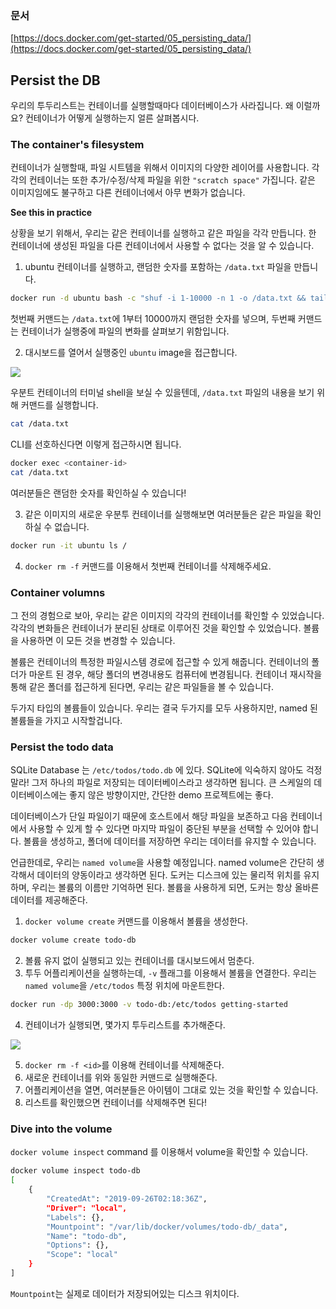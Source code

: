 ### 문서

[https://docs.docker.com/get-started/05_persisting_data/](https://docs.docker.com/get-started/05_persisting_data/)

## Persist the DB

우리의 투두리스트는 컨테이너를 실행할때마다 데이터베이스가 사라집니다. 왜 이럴까요? 컨테이너가 어떻게 실행하는지 얼른 살펴봅시다.

### The container's filesystem

컨테이너가 실행할때, 파일 시트템을 위해서 이미지의 다양한 레이어를 사용합니다. 각각의 컨테이너는 또한 추가/수정/삭제 파일을 위한 `"scratch space"` 가집니다. 같은 이미지임에도 불구하고 다른 컨테이너에서 아무 변화가 없습니다.

**See this in practice**

상황을 보기 위해서, 우리는 같은 컨테이너를 실행하고 같은 파일을 각각 만듭니다. 한 컨테이너에 생성된 파일을 다른 컨테이너에서 사용할 수 없다는 것을 알 수 있습니다.

1. ubuntu 컨테이너를 실행하고, 랜덤한 숫자를 포함하는 `/data.txt` 파일을 만듭니다.

```bash
docker run -d ubuntu bash -c "shuf -i 1-10000 -n 1 -o /data.txt && tail -f /dev/null"
```

첫번째 커맨드는 `/data.txt`에 1부터 10000까지 랜덤한 숫자를 넣으며, 두번째 커맨드는 컨테이너가 실행중에 파일의 변화를 살펴보기 위함입니다.

2. 대시보드를 열어서 실행중인 `ubuntu` image을 접근합니다.

![](https://docs.docker.com/get-started/images/dashboard-open-cli-ubuntu.png)

우분트 컨테이너의 터미널 shell을 보실 수 있을텐데, `/data.txt` 파일의 내용을 보기 위해 커맨드를 실행합니다.

```bash
cat /data.txt
```

CLI를 선호하신다면 이렇게 접근하시면 됩니다.

```bash
docker exec <container-id>
cat /data.txt
```

여러분들은 랜덤한 숫자를 확인하실 수 있습니다!

3. 같은 이미지의 새로운 우분투 컨테이너를 실행해보면 여러분들은 같은 파일을 확인하실 수 없습니다.

```bash
docker run -it ubuntu ls /
```

4. `docker rm -f` 커맨드를 이용해서 첫번째 컨테이너를 삭제해주세요.

### Container volumns

그 전의 경험으로 보아, 우리는 같은 이미지의 각각의 컨테이너를 확인할 수 있었습니다. 각각의 변화들은 컨테이너가 분리된 상태로 이루어진 것을 확인할 수 있었습니다. 볼륨을 사용하면 이 모든 것을 변경할 수 있습니다.

볼륨은 컨테이너의 특정한 파일시스템 경로에 접근할 수 있게 해줍니다. 컨테이너의 폴더가 마운트 된 경우, 해당 폴더의 변경내용도 컴퓨터에 변경됩니다. 컨테이너 재시작을 통해 같은 폴더를 접근하게 된다면, 우리는 같은 파일들을 볼 수 있습니다.

두가지 타입의 볼륨들이 있습니다. 우리는 결국 두가지를 모두 사용하지만, named 된 볼륨들을 가지고 시작할겁니다.

### Persist the todo data

SQLite Database 는 `/etc/todos/todo.db` 에 있다. SQLite에 익숙하지 않아도 걱정말라! 그저 하나의 파일로 저장되는 데이터베이스라고 생각하면 됩니다. 큰 스케일의 데이터베이스에는 좋지 않은 방향이지만, 간단한 demo 프로젝트에는 좋다.

데이터베이스가 단일 파일이기 때문에 호스트에서 해당 파일을 보존하고 다음 컨테이너에서 사용할 수 있게 할 수 있다면 마지막 파일이 중단된 부분을 선택할 수 있어야 합니다. 볼륨을 생성하고, 폴더에 데이터를 저장하면 우리는 데이터를 유지할 수 있습니다.

언급한데로, 우리는 `named volume`을 사용할 예정입니다. named volume은 간단히 생각해서 데이터의 양동이라고 생각하면 된다. 도커는 디스크에 있는 물리적 위치를 유지하며, 우리는 볼륨의 이름만 기억하면 된다. 볼륨을 사용하게 되면, 도커는 항상 올바른 데이터를 제공해준다.

1. `docker volume create` 커맨드를 이용해서 볼륨을 생성한다.

```bash
docker volume create todo-db
```

2. 볼륨 유지 없이 실행되고 있는 컨테이너를 대시보드에서 멈춘다.
3. 투두 어플리케이션을 실행하는데, `-v` 플래그를 이용해서 볼륨을 연결한다. 우리는 `named volume`을 `/etc/todos` 특정 위치에 마운트한다.

```bash
docker run -dp 3000:3000 -v todo-db:/etc/todos getting-started
```

4. 컨테이너가 실행되면, 몇가지 투두리스트를 추가해준다.

![](https://docs.docker.com/get-started/images/items-added.png)

5. `docker rm -f <id>`를 이용해 컨테이너를 삭제해준다.
6. 새로운 컨테이너를 위와 동일한 커맨드로 실행해준다.
7. 어플리케이션을 열면, 여러분들은 아이템이 그대로 있는 것을 확인할 수 있습니다.
8. 리스트를 확인했으면 컨테이너를 삭제해주면 된다!

### Dive into the volume

`docker volume inspect` command 를 이용해서 volume을 확인할 수 있습니다.

```bash
docker volume inspect todo-db
[
    {
        "CreatedAt": "2019-09-26T02:18:36Z",
        "Driver": "local",
        "Labels": {},
        "Mountpoint": "/var/lib/docker/volumes/todo-db/_data",
        "Name": "todo-db",
        "Options": {},
        "Scope": "local"
    }
]
```

`Mountpoint`는 실제로 데이터가 저장되어있는 디스크 위치이다.
